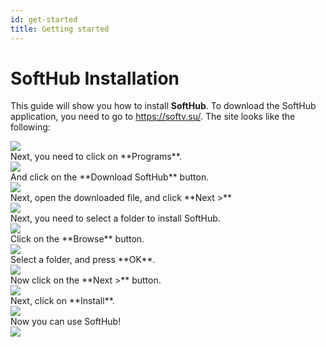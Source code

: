 ```yaml
---
id: get-started
title: Getting started
---
```


# SoftHub Installation
This guide will show you how to install **SoftHub**.
To download the SoftHub application, you need to go to https://softv.su/.
The site looks like the following: 
<div style={{textAlign: 'left'}}>
<img src="/docshome/img/softhub/get-started1.png"/>
</div>
Next, you need to click on **Programs**.
<div style={{textAlign: 'left'}}>
<img src="/docshome/img/softhub/get-started2.png"/>
</div>
And click on the **Download SoftHub** button.
<div style={{textAlign: 'left'}}>
<img src="/docshome/img/softhub/get-started3.png"/>
</div>
Next, open the downloaded file, and click **Next >**
<div style={{textAlign: 'left'}}>
<img src="/docshome/img/softhub/get-started4.png"/>
</div>
Next, you need to select a folder to install SoftHub. 
<div style={{textAlign: 'left'}}>
<img src="/docshome/img/softhub/get-started5.png"/>
</div>
Click on the **Browse** button.
<div style={{textAlign: 'left'}}>
<img src="/docshome/img/softhub/get-started6.png"/>
</div>
Select a folder, and press **OK**.
<div style={{textAlign: 'left'}}>
<img src="/docshome/img/softhub/get-started7.png"/>
</div>
Now click on the **Next >** button.
<div style={{textAlign: 'left'}}>
<img src="/docshome/img/softhub/get-started8.png"/>
</div>
Next, click on **Install**.
<div style={{textAlign: 'left'}}>
<img src="/docshome/img/softhub/get-started9.png"/>
</div>
Now you can use SoftHub!
<div style={{textAlign: 'left'}}>
<img src="/docshome/img/softhub/get-started10.png"/>
</div>
